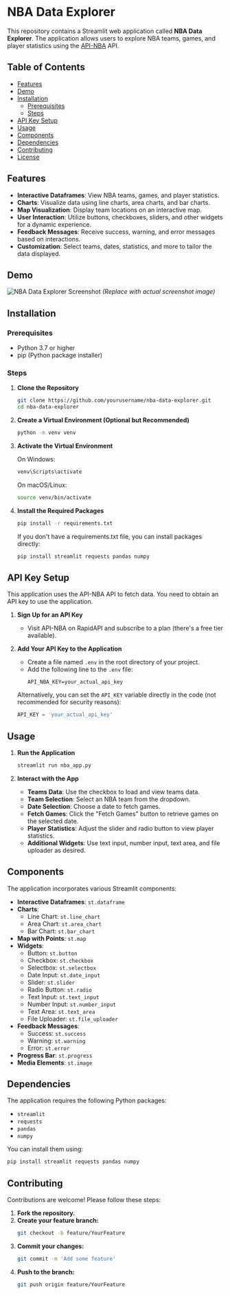 # NBA Data Explorer

This repository contains a Streamlit web application called **NBA Data Explorer**. The application allows users to explore NBA teams, games, and player statistics using the [API-NBA](https://rapidapi.com/api-sports/api/api-nba/) API.

## Table of Contents

- [Features](#features)
- [Demo](#demo)
- [Installation](#installation)
  - [Prerequisites](#prerequisites)
  - [Steps](#steps)
- [API Key Setup](#api-key-setup)
- [Usage](#usage)
- [Components](#components)
- [Dependencies](#dependencies)
- [Contributing](#contributing)
- [License](#license)

## Features

- **Interactive Dataframes**: View NBA teams, games, and player statistics.
- **Charts**: Visualize data using line charts, area charts, and bar charts.
- **Map Visualization**: Display team locations on an interactive map.
- **User Interaction**: Utilize buttons, checkboxes, sliders, and other widgets for a dynamic experience.
- **Feedback Messages**: Receive success, warning, and error messages based on interactions.
- **Customization**: Select teams, dates, statistics, and more to tailor the data displayed.

## Demo

![NBA Data Explorer Screenshot](link_to_screenshot.png) *(Replace with actual screenshot image)*

## Installation

### Prerequisites

- Python 3.7 or higher
- pip (Python package installer)

### Steps

1. **Clone the Repository**

   ```bash
   git clone https://github.com/yourusername/nba-data-explorer.git
   cd nba-data-explorer
   ```

2. **Create a Virtual Environment (Optional but Recommended)**

   ```bash
   python -m venv venv
   ```

3. **Activate the Virtual Environment**

    On Windows:
   ```bash
   venv\Scripts\activate
   ```
    On macOS/Linux:
   ```bash
   source venv/bin/activate
   ```

4. **Install the Required Packages**

   ```bash
   pip install -r requirements.txt
   ```

   If you don't have a requirements.txt file, you can install packages directly:

   ```bash
   pip install streamlit requests pandas numpy
   ```

## API Key Setup

This application uses the API-NBA API to fetch data. You need to obtain an API key to use the application.

1. **Sign Up for an API Key**
   - Visit API-NBA on RapidAPI and subscribe to a plan (there's a free tier available).

2. **Add Your API Key to the Application**
   - Create a file named `.env` in the root directory of your project.
   - Add the following line to the `.env` file:
     ```
     API_NBA_KEY=your_actual_api_key
     ```
   Alternatively, you can set the `API_KEY` variable directly in the code (not recommended for security reasons):
     ```python
     API_KEY = 'your_actual_api_key'
     ```

## Usage

1. **Run the Application**

   ```bash
   streamlit run nba_app.py
   ```

2. **Interact with the App**
   - **Teams Data**: Use the checkbox to load and view teams data.
   - **Team Selection**: Select an NBA team from the dropdown.
   - **Date Selection**: Choose a date to fetch games.
   - **Fetch Games**: Click the "Fetch Games" button to retrieve games on the selected date.
   - **Player Statistics**: Adjust the slider and radio button to view player statistics.
   - **Additional Widgets**: Use text input, number input, text area, and file uploader as desired.

## Components

The application incorporates various Streamlit components:

- **Interactive Dataframes**: `st.dataframe`
- **Charts**:
  - Line Chart: `st.line_chart`
  - Area Chart: `st.area_chart`
  - Bar Chart: `st.bar_chart`
- **Map with Points**: `st.map`
- **Widgets**:
  - Button: `st.button`
  - Checkbox: `st.checkbox`
  - Selectbox: `st.selectbox`
  - Date Input: `st.date_input`
  - Slider: `st.slider`
  - Radio Button: `st.radio`
  - Text Input: `st.text_input`
  - Number Input: `st.number_input`
  - Text Area: `st.text_area`
  - File Uploader: `st.file_uploader`
- **Feedback Messages**:
  - Success: `st.success`
  - Warning: `st.warning`
  - Error: `st.error`
- **Progress Bar**: `st.progress`
- **Media Elements**: `st.image`

## Dependencies

The application requires the following Python packages:

- `streamlit`
- `requests`
- `pandas`
- `numpy`

You can install them using:

```bash
pip install streamlit requests pandas numpy
```

## Contributing

Contributions are welcome! Please follow these steps:

1. **Fork the repository.**
2. **Create your feature branch:**
   ```bash
   git checkout -b feature/YourFeature
   ```
3. **Commit your changes:**
   ```bash
   git commit -m 'Add some feature'
   ```
4. **Push to the branch:**
   ```bash
   git push origin feature/YourFeature
   ```